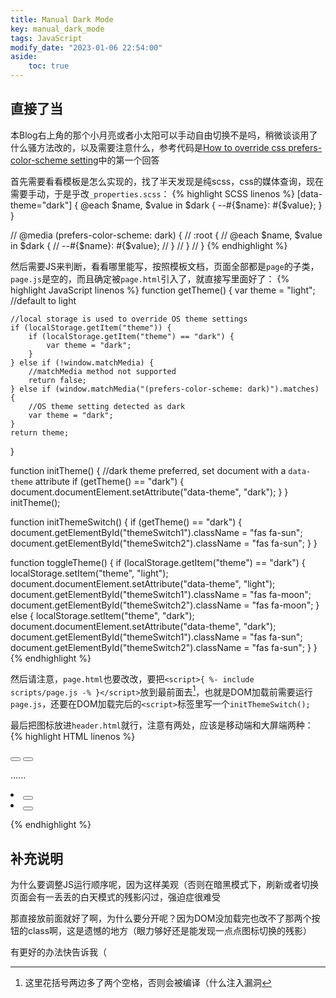 ```yaml
---
title: Manual Dark Mode
key: manual_dark_mode
tags: JavaScript
modify_date: "2023-01-06 22:54:00"
aside:
    toc: true
---
```


## 直接了当

本Blog右上角的那个小月亮或者小太阳可以手动自由切换不是吗，稍微谈谈用了什么骚方法改的，以及需要注意什么，参考代码是[How to override css prefers-color-scheme setting](https://stackoverflow.com/questions/56300132/how-to-override-css-prefers-color-scheme-setting)中的第一个回答

首先需要看看模板是怎么实现的，找了半天发现是纯scss，css的媒体查询，现在需要手动，于是乎改`_properties.scss`：
{% highlight SCSS linenos %}
[data-theme="dark"] {
  @each $name, $value in $dark {
    --#{$name}: #{$value};
  }
}

// @media (prefers-color-scheme: dark) {
//   :root {
//     @each $name, $value in $dark {
//       --#{$name}: #{$value};
//     }
//   }
// }
{% endhighlight %}

然后需要JS来判断，看看哪里能写，按照模板文档，页面全部都是`page`的子类，`page.js`是空的，而且确定被`page.html`引入了，就直接写里面好了：
{% highlight JavaScript linenos %}
function getTheme() {
    var theme = "light";    //default to light

    //local storage is used to override OS theme settings
    if (localStorage.getItem("theme")) {
        if (localStorage.getItem("theme") == "dark") {
            var theme = "dark";
        }
    } else if (!window.matchMedia) {
        //matchMedia method not supported
        return false;
    } else if (window.matchMedia("(prefers-color-scheme: dark)").matches) {
        //OS theme setting detected as dark
        var theme = "dark";
    }
    return theme;
}

function initTheme() {
    //dark theme preferred, set document with a `data-theme` attribute
    if (getTheme() == "dark") {
        document.documentElement.setAttribute("data-theme", "dark");
    }
}
initTheme();

function initThemeSwitch() {
    if (getTheme() == "dark") {
        document.getElementById("themeSwitch1").className = "fas fa-sun";
        document.getElementById("themeSwitch2").className = "fas fa-sun";
    }
}

function toggleTheme() {
    if (localStorage.getItem("theme") == "dark") {
        localStorage.setItem("theme", "light");
        document.documentElement.setAttribute("data-theme", "light");
        document.getElementById("themeSwitch1").className = "fas fa-moon";
        document.getElementById("themeSwitch2").className = "fas fa-moon";
    } else {
        localStorage.setItem("theme", "dark");
        document.documentElement.setAttribute("data-theme", "dark");
        document.getElementById("themeSwitch1").className = "fas fa-sun";
        document.getElementById("themeSwitch2").className = "fas fa-sun";
    }
}
{% endhighlight %}

然后请注意，`page.html`也要改改，要把`<script>{ %- include scripts/page.js -% }</script>`放到最前面去[^1]，也就是DOM加载前需要运行`page.js`，还要在DOM加载完后的`<script>`标签里写一个`initThemeSwitch();`

最后把图标放进`header.html`就行，注意有两处，应该是移动端和大屏端两种：
{% highlight HTML linenos %}

<button class="button button--secondary button--circle search-button" onclick="toggleTheme()"><i id="themeSwitch1" class="fas fa-moon"></i></button>
<button class="button button--secondary button--circle search-button js-search-toggle"><i class="fas fa-search"></i></button>

......

<li><button class="button button--secondary button--circle search-button" onclick="toggleTheme()"><i id="themeSwitch2" class="fas fa-moon"></i></button></li>
<li><button class="button button--secondary button--circle search-button js-search-toggle"><i class="fas fa-search"></i></button></li>

{% endhighlight %}

## 补充说明

为什么要调整JS运行顺序呢，因为这样美观（否则在暗黑模式下，刷新或者切换页面会有一丢丢的白天模式的残影闪过，强迫症很难受

那直接放前面就好了啊，为什么要分开呢？因为DOM没加载完也改不了那两个按钮的class啊，这是遗憾的地方（眼力够好还是能发现一点点图标切换的残影）

有更好的办法快告诉我（

[^1]: 这里花括号两边多了两个空格，否则会被编译（什么注入漏洞
